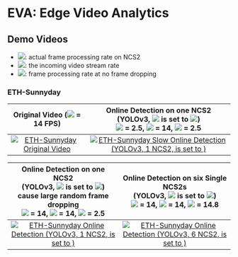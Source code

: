 # EVA:  Edge Video Analytics

## Demo Videos

- <img src="https://render.githubusercontent.com/render/math?math=\sigma">: actual frame processing rate on NCS2
- <img src="https://render.githubusercontent.com/render/math?math=\lambda">: the incoming video stream rate 
- <img src="https://render.githubusercontent.com/render/math?math=\mu">: frame processing rate at no frame dropping

### ETH-Sunnyday

| Original Video (<img src="https://render.githubusercontent.com/render/math?math=\lambda"> = 14 FPS) | Online Detection on one NCS2 <br/> (YOLOv3, <img src="https://render.githubusercontent.com/render/math?math=\sigma"> is set to <img src="https://render.githubusercontent.com/render/math?math=\mu">) <br/> <img src="https://render.githubusercontent.com/render/math?math=\sigma"> = 2.5, <img src="https://render.githubusercontent.com/render/math?math=\lambda"> = 14, <img src="https://render.githubusercontent.com/render/math?math=\mu"> = 2.5 |
|:---:|:---:|
| [![ETH-Sunnyday Original Video](https://j.gifs.com/MwM00O.gif)](https://youtu.be/BZZCMvbAKv0) | [![ETH-Sunnyday Slow Online Detection (YOLOv3, 1 NCS2, <img src="https://render.githubusercontent.com/render/math?math=\sigma"> is set to <img src="https://render.githubusercontent.com/render/math?math=\mu">)](https://j.gifs.com/p8EGGp.gif)](https://youtu.be/jFWfrZqeCUw) |

| Online Detection on one NCS2 <br/> (YOLOv3, <img src="https://render.githubusercontent.com/render/math?math=\sigma"> is set to <img src="https://render.githubusercontent.com/render/math?math=\lambda">) <br/> cause large random frame dropping <br/> <img src="https://render.githubusercontent.com/render/math?math=\sigma"> = 14, <img src="https://render.githubusercontent.com/render/math?math=\lambda"> = 14, <img src="https://render.githubusercontent.com/render/math?math=\mu"> = 2.5 | Online Detection on six Single NCS2s <br/> (YOLOv3, <img src="https://render.githubusercontent.com/render/math?math=\sigma"> is set to <img src="https://render.githubusercontent.com/render/math?math=\lambda">) <br/> <img src="https://render.githubusercontent.com/render/math?math=\sigma"> = 14, <img src="https://render.githubusercontent.com/render/math?math=\lambda"> = 14, <img src="https://render.githubusercontent.com/render/math?math=\mu"> = 14.8  |
|:---:|:---:|
| [![ETH-Sunnyday Online Detection (YOLOv3, 1 NCS2, <img src="https://render.githubusercontent.com/render/math?math=\sigma"> is set to <img src="https://render.githubusercontent.com/render/math?math=\lambda">)](https://j.gifs.com/oVDN2j.gif)](https://youtu.be/ZIks3oOGx8M) | [![ETH-Sunnyday Online Detection (YOLOv3, 6 NCS2, <img src="https://render.githubusercontent.com/render/math?math=\sigma"> is set to <img src="https://render.githubusercontent.com/render/math?math=\lambda">)](https://j.gifs.com/k8yJR5.gif)](https://youtu.be/0xu_d2RJ6YA) |
